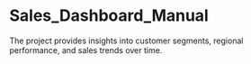 # Sales_Dashboard_Manual
The project provides insights into customer segments, regional performance, and sales trends over time.
